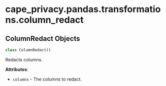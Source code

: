 <a name="cape_privacy.pandas.transformations.column_redact"></a>
# cape\_privacy.pandas.transformations.column\_redact

<a name="cape_privacy.pandas.transformations.column_redact.ColumnRedact"></a>
## ColumnRedact Objects

```python
class ColumnRedact()
```

Redacts columns.

**Attributes**:

- `columns` - The columns to redact.

